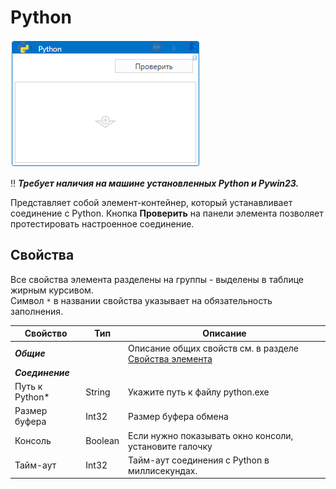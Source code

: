# Python

![](<../../../.gitbook/assets/Python-app.png>)

:bangbang: ***Требует наличия на машине установленных Python и Pywin23.***

Представляет собой элемент-контейнер, который устанавливает соединение с Python. Кнопка **Проверить** на панели элемента позволяет протестировать настроенное соединение.

## Свойства

Все свойства элемента разделены на группы - выделены в таблице жирным курсивом.\
Символ `*` в названии свойства указывает на обязательность заполнения.

| Свойство             | Тип                   | Описание                                      |
| -------------------- | --------------------- | --------------------------------------------- |
| ***Общие***          | | Описание общих свойств см. в разделе [Свойства элемента](https://docs.primo-rpa.ru/primo-rpa/primo-studio/process/elements#svoistva-elementa) | 
| ***Соединение***     | |  |
| Путь к Python\*      | String   | Укажите путь к файлу python.exe |
| Размер буфера        | Int32    | Размер буфера обмена |
| Консоль              | Boolean  | Если нужно показывать окно консоли, установите галочку |
| Тайм-аут             | Int32    | Тайм-аут соединения с Python в миллисекундах. |

